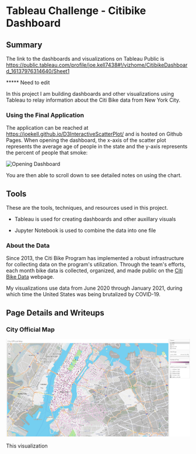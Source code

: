 # Tableau Challenge - Citibike Dashboard

## Summary

The link to the dashboards and visualizations on Tableau Public is <https://public.tableau.com/profile/joe.kell7438#!/vizhome/CitibikeDashboard_16137976314640/Sheet1>

***** Need to edit

In this project I am building dashboards and other visualizations using Tableau to relay information about the Citi Bike data from New York City.

### Using the Final Application
The application can be reached at <https://joekell.github.io/D3InteractiveScatterPlot/> and is hosted on Github Pages. When opening the dashboard, the x-axis of the scatter plot represents the average age of people in the state and the y-axis represents the percent of people that smoke:

![Opening Dashboard](FinalImages/SiteLoad.PNG)

You are then able to scroll down to see detailed notes on using the chart.

## Tools
These are the tools, techniques, and resources used in this project.

* Tableau is used for creating dashboards and other auxillary visuals

* Jupyter Notebook is used to combine the data into one file

### About the Data

Since 2013, the Citi Bike Program has implemented a robust infrastructure for collecting data on the program's utilization. Through the team's efforts, each month bike data is collected, organized, and made public on the [Citi Bike Data](https://www.citibikenyc.com/system-data) webpage.

My visualizations use data from June 2020 through January 2021, during which time the United States was being brutalized by COVID-19.

## Page Details and Writeups

### City Official Map

![City official map visual](FinalImages/CityOfficial.PNG)

This visualization

